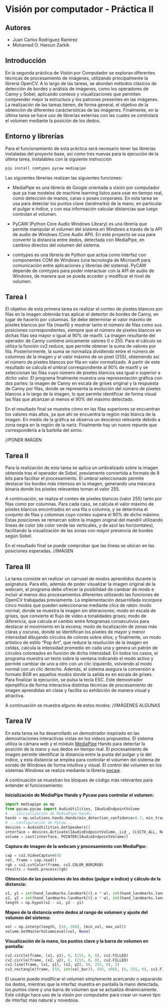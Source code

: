 # Visión por computador - Práctica II
## Autores
 - Juan Carlos Rodríguez Ramírez
 - Mohamed O. Haroun Zarkik

## Introducción
En la segunda práctica de Visión por Computador se exploran diferentes técnicas de procesamiento de imágenes, utilizando principalmente la librería OpenCV. A lo largo de las tareas, se abordan métodos clásicos de detección de bordes y análisis de imágenes, como los operadores de Canny y Sobel, aplicando conteos y visualizaciones que permiten comprender mejor la estructura y los patrones presentes en las imágenes. La realización de las tareas tienen, de forma general, el objetivo de la obtención de diferentes carácteristicas de las imágenes. Finalmente, en la última tarea se hace uso de librerías externas con las cuales se controlará el volumen mediante la posición de los dedos.

## Entorno y librerías
Para el funcionamiento de esta práctica será necesario tener las librerías instaladas del proyecto base, así como tres nuevas para la ejecución de la última tarea, instalables con la siguiente instrucción

```bash
pip install comtypes pycaw mediapipe
```

Las siguientes librerías realizan las siguientes funciones:
- MediaPipe es una librería de Google orientada a visión por computador que ya trae modelos de machine learning listos para usar en tiempo real, como detección de manos, caras o poses corporales. En esta tarea se usa para detectar los puntos clave (landmarks) de la mano, en particular el pulgar e índice, y con esa información calcular distancias que luego controlan el volumen.

- PyCAW (Python Core Audio Windows Library) es una librería que permite manipular el volumen del sistema en Windows a través de la API de audio de Windows (Core Audio API). En este proyecto se usa para convertir la distancia entre dedos, detectada con MediaPipe, en cambios directos del volumen del sistema.

- comtypes es una librería de Python que actúa como interfaz con componentes COM de Windows (una tecnología de Microsoft para comunicación entre aplicaciones y librerías del sistema). PyCAW depende de comtypes para poder interactuar con la API de audio de Windows, de manera que se pueda acceder y modificar el nivel de volumen.

## Tarea I
El objetivo de esta primera tarea es realizar el conteo de píxeles blancos por filas en la imagen obtenida tras aplicar el detector de bordes de Canny, en lugar de hacerlo por columnas. Se debe determinar el valor máximo de píxeles blancos por fila (maxfil) y mostrar tanto el número de filas como sus posiciones correspondientes, siempre que el número de píxeles blancos en dichas filas sea mayor o igual al 90% de maxfil. La imagen resultante del operador de Canny contiene únicamente valores 0 o 255. 
Para el cálculo se utiliza la función cv2.reduce, que permite obtener la suma de valores por fila. Posteriormente, la suma se normaliza dividiendo entre el número de columnas de la imagen y el valor máximo de un píxel (255), obteniendo así el número de píxeles blancos por fila en valor normalizado. A partir de este resultado se calcula el umbral correspondiente al 90% de maxfil y se seleccionan las filas cuyo número de píxeles blancos sea igual o superior a dicho valor. 
El programa finalmente muestra una representación gráfica con dos partes: la imagen de Canny en escala de grises original y la respuesta de Canny por filas, donde se representa la evolución del número de píxeles blancos a lo largo de la imagen, lo que permite identificar de forma visual las filas que alcanzan al menos el 90% del máximo detectado.

En el resultado final se muestra cómo en las filas superiores se encuentran los valores más altos, ya que ahí se encuentra la región más blanca de la imagen. En medio de la gráfica se observa un descenso relevante debido a zona negra en la región de la nariz. Finalmente hay un nuevo repunte que correspondería a la barbilla del simio.

//PONER IMÁGEN

## Tarea II
Para la realización de esta tarea se aplica un umbralizado sobre la imagen obtenida tras el operador de Sobel, previamente convertida a formato de 8 bits para facilitar el procesamiento. El umbral seleccionado permite destacar los bordes más intensos en la imagen, generando una máscara binaria donde los píxeles relevantes toman el valor 255.

A continuación, se realiza el conteo de píxeles blancos (valor 255) tanto por filas como por columnas. Para cada caso, se calcula el valor máximo de píxeles blancos encontrados en una fila o columna, y se determina el conjunto de filas y columnas cuyo conteo supera el 90% de dicho máximo. Estas posiciones se remarcan sobre la imagen original del mandril utilizando líneas de color (de color verde las verticales, y de azul las horizontales), facilitando la visualización de las zonas con mayor presencia de bordes según Sobel.

En el resultado final se puede comprobar que las líneas se ubican en las posiciones esperadas.
//IMÁGEN

## Tarea III
La tarea consiste en realizar un carrusel de modos aprendidos durante la asignatura. Para ello, además de poder visualizar la imagen original de la webcam, el programa debe ofrecer la posibilidad de cambiar de modo e incluir al menos dos procesamientos diferentes utilizando las funciones de OpenCV trabajadas previamente. La implementación desarrollada incorpora cinco modos que pueden seleccionarse mediante clics de ratón: modo normal, donde se muestra la imagen sin alteraciones; modo en escala de grises, que convierte el flujo de vídeo a tonalidades grises; modo de diferencia, que calcula el cambio entre fotogramas consecutivos para destacar el movimiento en la escena; modo de localización de zonas más claras y oscuras, donde se identifican los píxeles de mayor y menor intensidad dibujando círculos de colores sobre ellos; y finalmente, un modo artístico de estilo “Pop Art”, que reduce la resolución de la imagen en celdas, calcula la intensidad promedio en cada una y genera un patrón de círculos coloreados en función de dicha intensidad. En todos los casos, el programa muestra un texto sobre la ventana indicando el modo activo y permite cambiar de uno a otro con un clic izquierdo, volviendo al modo normal con un clic derecho. Además, el sistema asegura la conversión a formato BGR en aquellos modos donde la salida es en escala de grises. Para finalizar la ejecución, se pulsa la tecla ESC. Este demostrador ejemplifica de forma interactiva distintas técnicas de procesamiento de imagen aprendidas en clase y facilita su exhibición de manera visual y atractiva.

A continuación se muestra alguno de estos modos:
//IMÁGENES ALGUNAS

## Tarea IV
En esta tarea se ha desarrollado un demostrador inspirado en las demostraciones interactivas vistas en los vídeos propuestos. El sistema utiliza la cámara web y el módulo [MediaPipe](https://chuoling.github.io/mediapipe/) Hands para detectar la posición de la mano y sus dedos en tiempo real. El procesamiento de imagen permite identificar la distancia entre la punta del pulgar y la del índice, y esta distancia se emplea para controlar el volumen del sistema de sonido de Windows de forma intuitiva y visual. El control del volumen en los sistemas Windows se realiza mediante la librería [pycaw](https://github.com/AndreMiras/pycaw).

A continuación se muestran los bloques de código más relevantes para entender el funcionamiento:

**Inicialización de MediaPipe Hands y Pycaw para controlar el volumen:**
```python
import mediapipe as mp
from pycaw.pycaw import AudioUtilities, IAudioEndpointVolume
# ...inicialización de MediaPipe Hands...
hands = mp.solutions.hands.Hands(min_detection_confidence=0.7, min_tracking_confidence=0.7)
# ...configuración de Pycaw...
devices = AudioUtilities.GetSpeakers()
interface = devices.Activate(IAudioEndpointVolume._iid_, CLSCTX_ALL, None)
volume = cast(interface, POINTER(IAudioEndpointVolume))
```

**Captura de imagen de la webcam y procesamiento con MediaPipe:**
```python
cap = cv2.VideoCapture(0)
ret, frame = cap.read()
rgb = cv2.cvtColor(frame, cv2.COLOR_BGR2RGB)
results = hands.process(rgb)
```

**Obtención de las posiciones de los dedos (pulgar e índice) y cálculo de la distancia:**
```python
x1, y1 = int(hand_landmarks.landmark[4].x * w), int(hand_landmarks.landmark[4].y * h)
x2, y2 = int(hand_landmarks.landmark[8].x * w), int(hand_landmarks.landmark[8].y * h)
length = np.hypot(x2 - x1, y2 - y1)
```

**Mapeo de la distancia entre dedos al rango de volumen y ajuste del volumen del sistema:**
```python
vol = np.interp(length, [20, 200], [min_vol, max_vol])
volume.SetMasterVolumeLevel(vol, None)
```

**Visualización de la mano, los puntos clave y la barra de volumen en pantalla:**
```python
cv2.circle(frame, (x1, y1), 8, (255, 0, 0), cv2.FILLED)
cv2.circle(frame, (x2, y2), 8, (255, 0, 0), cv2.FILLED)
cv2.line(frame, (x1, y1), (x2, y2), (0, 255, 0), 3)
cv2.rectangle(frame, (50, int(vol_bar)), (85, 400), (0, 255, 0), cv2.FILLED)
```

El usuario puede modificar el volumen simplemente acercando o separando los dedos, mientras que la interfaz muestra en pantalla la mano detectada, los puntos clave y una barra de volumen que se actualiza dinámicamente. Este código hace uso de la visión por computador para crear un nuevo tipo de interfaz más natural y novedosa.
